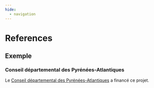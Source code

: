 ```yaml
---
hide:
  - navigation
---
```


# References

## Exemple

### Conseil départemental des Pyrénées-Atlantiques

Le [Conseil départemental des Pyrénées-Atlantiques](https://www.le64.fr) a financé ce projet.
